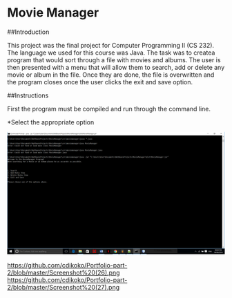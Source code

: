 # Movie Manager


##Introduction

This project was the final project for Computer Programming II (CS 232). The language we used for this course was Java.
The task was to createa program that would sort through a file with movies and albums. The user is then presented with a menu that will allow them to search, add or delete any movie or album in the file. Once they are done, the file is overwritten and the program closes once the user clicks the exit and save option. 

##Instructions

First the program must be compiled and run through the command line.


*Select the appropriate option

![alt](https://github.com/cdikoko/Portfolio-part-2/blob/master/Screenshot%20(25).png)

https://github.com/cdikoko/Portfolio-part-2/blob/master/Screenshot%20(26).png
https://github.com/cdikoko/Portfolio-part-2/blob/master/Screenshot%20(27).png
